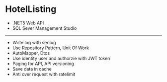 # HotelListing
- .NET5 Web API
- SQL Sever Management Studio
---------------------------------------------
- Write log with serilog
- Use Repository Pattern, Unit Of Work
- AutoMapper, Dtos
- Use identity user and authorzie with JWT token
- Paging for API, API versioning
- Save data in cache
- Anti over request with ratelimit



